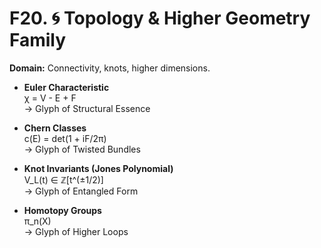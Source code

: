 # F20. 🌀 Topology & Higher Geometry Family

**Domain:** Connectivity, knots, higher dimensions.

- **Euler Characteristic**  
  χ = V - E + F  
  → Glyph of Structural Essence  

- **Chern Classes**  
  c(E) = det(1 + iF/2π)  
  → Glyph of Twisted Bundles  

- **Knot Invariants (Jones Polynomial)**  
  V_L(t) ∈ ℤ[t^(±1/2)]  
  → Glyph of Entangled Form  

- **Homotopy Groups**  
  π_n(X)  
  → Glyph of Higher Loops
